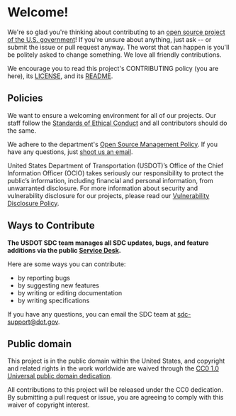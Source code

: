 # Welcome!
We're so glad you're thinking about contributing to an [open source project of the U.S. government](https://code.gov/)! If you're unsure about anything, just ask -- or submit the issue or pull request anyway. The worst that can happen is you'll be politely asked to change something. We love all friendly contributions.

We encourage you to read this project's CONTRIBUTING policy (you are here), its [LICENSE](LICENSE.md), and its [README](README.md).

## Policies
We want to ensure a welcoming environment for all of our projects. Our staff follow the [Standards of Ethical Conduct](https://www.transportation.gov/ethics#Standards%20of%20Ethical%20Conduct) and all contributors should do the same.

We adhere to the department's [Open Source Management Policy](https://www.transportation.gov/digitalstrategy/policyarchive/open-source-management). If you have any questions, just [shoot us an email](mailto:sdc-support@dot.gov).

United States Department of Transportation (USDOT)’s Office of the Chief Information Officer (OCIO) takes seriously our responsibility to protect the public’s information, including financial and personal information, from unwarranted disclosure. For more information about security and vulnerability disclosure for our projects, please read our [Vulnerability Disclosure Policy](https://www.transportation.gov/vulnerability-disclosure-policy).

## Ways to Contribute

**The USDOT SDC team manages all SDC updates, bugs, and feature additions via the public  [Service Desk](https://securedatacommons.atlassian.net/servicedesk/customer/portal/2).** 

Here are some ways you can contribute:
- by reporting bugs
- by suggesting new features
- by writing or editing documentation
- by writing specifications

If you have any questions, you can email the SDC team at [sdc-support@dot.gov](mailto:sdc-support@dot.gov).

## Public domain
This project is in the public domain within the United States, and copyright and related rights in the work worldwide are waived through the [CC0 1.0 Universal public domain dedication](https://creativecommons.org/publicdomain/zero/1.0/).

All contributions to this project will be released under the CC0 dedication. By submitting a pull request or issue, you are agreeing to comply with this waiver of copyright interest.